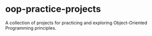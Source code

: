 # oop-practice-projects
A collection of projects for practicing and exploring Object-Oriented Programming principles.
